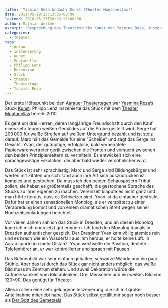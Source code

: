 ```yaml
---
title: 'Yasmina Reza &ndash; Kunst (Theater Muntanellas)'
date: 2011-05-28T13:13:35+00:00
lastmod: 2018-05-23T20:23:28+00:00
author: Mathias Wellner
excerpt: 'Besprechung des Theaterstücks Kunst von Yasmina Reza, inszeniert von Philipp Lenz mit dem Theater Muntanella. '
categories:
  - theater
tags:
  - Aarau
  - Inszenierung
  - Kunst
  - Muntanellas
  - Philipp Lenz
  - Rezension
  - Stück
  - theater
  - Theatertage
  - Yasmina Reza
---
```

Der erste Höhepunkt bei den [Aarauer Theatertagen](http://www.theatertage.ch) war [Yasmina Reza](https://de.wikipedia.org/wiki/Yasmina_Reza)&#8216;s Stück [Kunst](http://de.wikipedia.org/wiki/Kunst_%28Drama%29). Philipp Lenz inszenierte das Stück mit dem [Theater Muntanellas](http://www.muntanellas.ch/) bereits 2010. 

Es geht um drei Herren, deren langjährige Freundschaft durch den Kauf eines sehr teuren weißen Gemäldes auf die Probe gestellt wird. Serge hat 200&thinsp;000 für weiße Streifen auf weißem Untergrund bezahlt und ist stolz darauf. Marc hält das Gemälde für eine &#8220;Scheiße&#8221; und sagt das Serge ins Gesicht. Yvan, der gutmütige, erfolglose, bald verheiratete Papierwarenvertreter gerät zwischen die Fronten und versucht zwischen den beiden Prinzipienreitern zu vermitteln. Es entwickelt sich eine sprachgewaltige Eskalation, die aber bald wieder versöhnlicher wird. 

Das Stück ist sehr sprachlastig, Marc und Serge sind Bildungsbürger und werfen mit Zitaten um sich. Und auch ihre Art sich auszudrücken ist komplex und gestochen. Da muss ich den beiden Schauspielern Tribut zollen, sie haben es größtenteils geschafft, die gestochene Sprache des Stücks zu ihrer eigenen zu machen. Vereinzelt klappte es nicht ganz und man hörte heraus, dass es Schweizer sind. Yvan ist da einfacher gestrickt. Dafür hat er einen sensationellen Monolog, als er verspätet zu einer Verabredung kommt und von einem dramatischen Streit wegen seiner Hochzeitseinladungen berichtet. 

Vor vielen Jahren sah ich das Stück in Dresden, und an diesen Monolog kann ich mich noch jetzt gut erinnern. Ich fand den Monolog damals in Dresden authentischer gespielt. Der Dresdner Yvan kam völlig atemlos rein und es brach wie ein Wasserfall aus ihm heraus, er holte keine Luft. In Aarau spürte ich mehr Distanz, Yvan wechselte die Position, deutete Telefonhörer an, er war kontrollierter und sprach mit Pausen. 

Das Bühnenbild war sehr einfach gehalten, schwarze Wände und ein paar Stühle. Aber das ist durch das Stück gar nicht anders möglich, das weiße Bild muss im Zentrum stehen. Und zuviel Dekoration würde die Aufmerksamkeit vom Bild ablenken. Drei Menschen und ein weißes Bild von 120&#215;90. Das genügt für Theater. 

Alles in allem eine sehr gelungene Inszenierung, die ich mit großer Anteilnahme miterlebt habe. Das Stück selbst gefällt mir sogar noch besser als [Der Gott des Gemetzels](http://de.wikipedia.org/wiki/Der_Gott_des_Gemetzels). 
